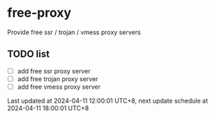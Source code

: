 
# free-proxy
Provide free ssr / trojan / vmess proxy servers


## TODO list
- [ ] add free ssr proxy server
- [ ] add free trojan proxy server
- [ ] add free vmess proxy server

Last updated at 2024-04-11 12:00:01 UTC+8, next update schedule at 2024-04-11 18:00:01 UTC+8

